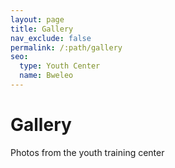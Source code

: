 ```yaml
---
layout: page
title: Gallery
nav_exclude: false
permalink: /:path/gallery
seo:
  type: Youth Center
  name: Bweleo
---
```


# Gallery 

Photos from the youth training center
